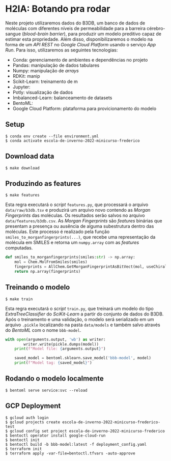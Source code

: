 # H2IA: Botando pra rodar

Neste projeto utilizaremos dados do B3DB, um banco de dados de moléculas com diferentes níveis de permeabilidade para a barreira cérebro-sangue (*blood-brain barrier*), para produzir um modelo preditivo capaz de estimar esta propriedade. Além disso, disponibilizaremos o modelo na forma de um *API REST* no *Google Cloud Platform* usando o serviço *App Run*. Para isso, utilizaremos as seguintes tecnologias:

- Conda: gerenciamento de ambientes e dependências no projeto
- Pandas: manipulação de dados tabulares
- Numpy: manipulação de *arrays*
- RDKit: manip
- Scikit-Learn: treinamento de m
- Jupyter: 
- Potly: visualização de dados
- Imbalanced-Learn: balanceamento de datasets
- BentoML: 
- Google Cloud Platform: plataforma para provicionamento do modelo

## Setup

```
$ conda env create --file environment.yml
$ conda activate escola-de-inverno-2022-minicurso-frederico
```

## Download data

```
$ make download
```



## Produzindo as features

```
$ make features
```

Esta regra executará o *script* `features.py`, que processará o arquivo `data/raw/b3db.tsv` e produzirá um arquivo novo contendo as *Morgan Fingerprints* das moléculas. Os resultados serão salvos no arquivo `data/features/b3db.csv`. As *Morgan Fingerprints* são *features* binárias que presentam a presença ou ausência de alguma subestrutura dentro das moléculas. Este processo é realizado pela função `smiles_to_morganfingerprints(...)`, que recebe uma representação da molécula em SMILES e retorna um `numpy.array` com as *features* computadas.

```python
def smiles_to_morganfingerprints(smiles:str) -> np.array:
    mol = Chem.MolFromSmiles(smiles)
    fingerprints = AllChem.GetMorganFingerprintAsBitVect(mol, useChirality=True, radius=2, nBits=512, bitInfo={})
    return np.array(fingerprints)
```

## Treinando o modelo

```
$ make train
```

Esta regra executará o *script* `train.py`, que treinará um modelo do tipo *ExtraTreeClassifier* do *SciKit-Learn* a partir do conjunto de dados do
B3DB. Após o treinamento e uma validação, o modelo será serializado em um
arquivo `.pickle` localizando na pasta `data/models` e também salvo
através do *BentoML* com o nome `bbb-model`.

```python
with open(arguments.output, 'wb') as writer:
        writer.write(pickle.dumps(model))
    print(f"Model file: {arguments.output}")

    saved_model = bentoml.sklearn.save_model('bbb-model', model)
    print(f"Model tag: {saved_model}")
```

## Rodando o modelo localmente

```
$ bentoml serve service:svc --reload
```

## GCP Deployment

```
$ gcloud auth login
$ gcloud projects create escola-de-inverno-2022-minicurso-frederico-test
$ gcloud config set project escola-de-inverno-2022-minicurso-frederico
$ bentoctl operator install google-cloud-run
$ bentoctl init
$ bentoctl build -b bbb-model:latest -f deployment_config.yaml
$ terraform init
$ terraform apply -var-file=bentoctl.tfvars -auto-approve
```

